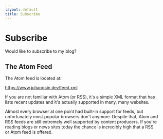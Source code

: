 ```yaml
---
layout: default
title: Subscribe
---
```


Subscribe
=========

Would like to subscribe to my blog?

The Atom Feed
-------------

The Atom feed is located at:

<https://www.juhangsin.dev/feed.xml>

If you are not familiar with Atom (or RSS), it's a simple XML format that
has lists recent updates and it's actually supported in many, many websites.

Almost every browser at one point had built-in support for feeds, but
unfortunately most popular browsers don't anymore. Despite that, Atom and RSS
feeds are still extremely well supported by content producers.  If you're
reading blogs or news sites today the chance is incredibly high that a RSS or
Atom feed is offered.
